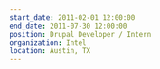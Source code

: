 ```yaml
---
start_date: 2011-02-01 12:00:00
end_date: 2011-07-30 12:00:00
position: Drupal Developer / Intern
organization: Intel
location: Austin, TX
---
```

